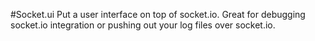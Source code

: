 #Socket.ui
Put a user interface on top of socket.io.
Great for debugging socket.io integration or pushing out your log files over socket.io.
